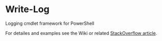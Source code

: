 # Write-Log
Logging cmdlet framework for PowerShell  

For detailes and examples see the Wiki or related [StackOverflow article](https://stackoverflow.com/questions/41860911/powershell-with-exchange-how-do-i-append-all-verbose-output-to-a-file/44265303#44265303).
